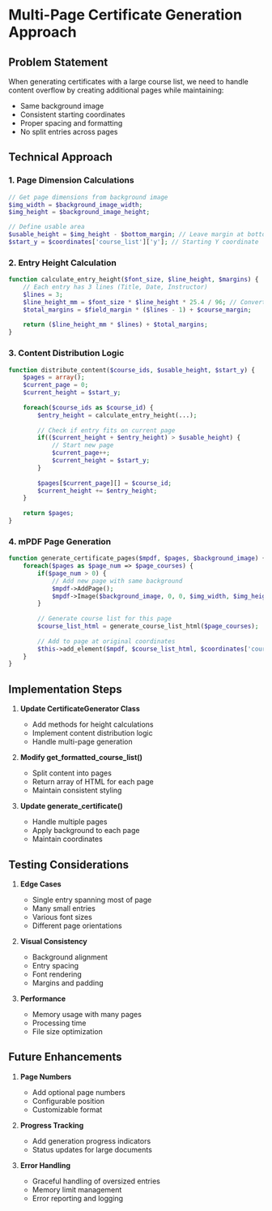 # Multi-Page Certificate Generation Approach

## Problem Statement
When generating certificates with a large course list, we need to handle content overflow by creating additional pages while maintaining:
- Same background image
- Consistent starting coordinates
- Proper spacing and formatting
- No split entries across pages

## Technical Approach

### 1. Page Dimension Calculations
```php
// Get page dimensions from background image
$img_width = $background_image_width;
$img_height = $background_image_height;

// Define usable area
$usable_height = $img_height - $bottom_margin; // Leave margin at bottom
$start_y = $coordinates['course_list']['y']; // Starting Y coordinate
```

### 2. Entry Height Calculation
```php
function calculate_entry_height($font_size, $line_height, $margins) {
    // Each entry has 3 lines (Title, Date, Instructor)
    $lines = 3;
    $line_height_mm = $font_size * $line_height * 25.4 / 96; // Convert to mm
    $total_margins = $field_margin * ($lines - 1) + $course_margin;
    
    return ($line_height_mm * $lines) + $total_margins;
}
```

### 3. Content Distribution Logic
```php
function distribute_content($course_ids, $usable_height, $start_y) {
    $pages = array();
    $current_page = 0;
    $current_height = $start_y;
    
    foreach($course_ids as $course_id) {
        $entry_height = calculate_entry_height(...);
        
        // Check if entry fits on current page
        if(($current_height + $entry_height) > $usable_height) {
            // Start new page
            $current_page++;
            $current_height = $start_y;
        }
        
        $pages[$current_page][] = $course_id;
        $current_height += $entry_height;
    }
    
    return $pages;
}
```

### 4. mPDF Page Generation
```php
function generate_certificate_pages($mpdf, $pages, $background_image) {
    foreach($pages as $page_num => $page_courses) {
        if($page_num > 0) {
            // Add new page with same background
            $mpdf->AddPage();
            $mpdf->Image($background_image, 0, 0, $img_width, $img_height);
        }
        
        // Generate course list for this page
        $course_list_html = generate_course_list_html($page_courses);
        
        // Add to page at original coordinates
        $this->add_element($mpdf, $course_list_html, $coordinates['course_list']);
    }
}
```

## Implementation Steps

1. **Update CertificateGenerator Class**
   - Add methods for height calculations
   - Implement content distribution logic
   - Handle multi-page generation

2. **Modify get_formatted_course_list()**
   - Split content into pages
   - Return array of HTML for each page
   - Maintain consistent styling

3. **Update generate_certificate()**
   - Handle multiple pages
   - Apply background to each page
   - Maintain coordinates

## Testing Considerations

1. **Edge Cases**
   - Single entry spanning most of page
   - Many small entries
   - Various font sizes
   - Different page orientations

2. **Visual Consistency**
   - Background alignment
   - Entry spacing
   - Font rendering
   - Margins and padding

3. **Performance**
   - Memory usage with many pages
   - Processing time
   - File size optimization

## Future Enhancements

1. **Page Numbers**
   - Add optional page numbers
   - Configurable position
   - Customizable format

2. **Progress Tracking**
   - Add generation progress indicators
   - Status updates for large documents

3. **Error Handling**
   - Graceful handling of oversized entries
   - Memory limit management
   - Error reporting and logging 